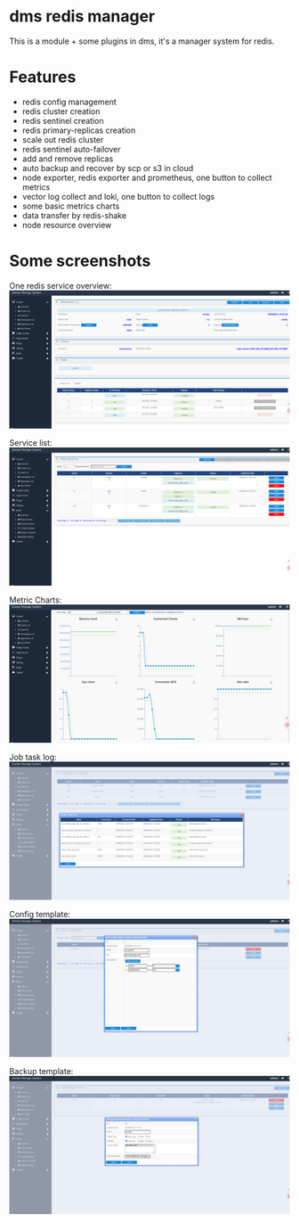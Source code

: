 # dms redis manager

This is a module + some plugins in dms, it's a manager system for redis.

# Features

- redis config management
- redis cluster creation
- redis sentinel creation
- redis primary-replicas creation
- scale out redis cluster
- redis sentinel auto-failover
- add and remove replicas
- auto backup and recover by scp or s3 in cloud
- node exporter, redis exporter and prometheus, one button to collect metrics
- vector log collect and loki, one button to collect logs
- some basic metrics charts
- data transfer by redis-shake
- node resource overview

# Some screenshots

One redis service overview:
![one redis service overview](./pic/redis_manager/redis_manager_one-detail.png)

Service list:
![service list](./pic/redis_manager/redis_manager_service-list.png)

Metric Charts:
![metric charts](./pic/redis_manager/redis_manager_metric-charts.png)

Job task log:
![job task log](./pic/redis_manager/redis_manager_job-task-log.png)

Config template:
![config template](./pic/redis_manager/redis_manager_config-template.png)

Backup template:
![backup template](./pic/redis_manager/redis_manager_backup-template.png)